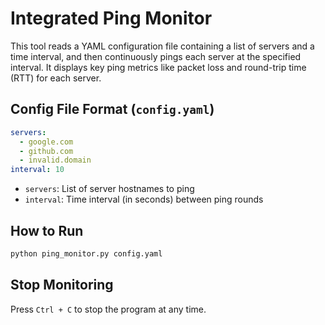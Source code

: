 # Integrated Ping Monitor

This tool reads a YAML configuration file containing a list of servers and a time interval, and then continuously pings each server at the specified interval. It displays key ping metrics like packet loss and round-trip time (RTT) for each server.

## Config File Format (`config.yaml`)

```yaml
servers:
  - google.com
  - github.com
  - invalid.domain
interval: 10
```

- `servers`: List of server hostnames to ping
- `interval`: Time interval (in seconds) between ping rounds

## How to Run

```bash
python ping_monitor.py config.yaml
```

## Stop Monitoring

Press `Ctrl + C` to stop the program at any time.
